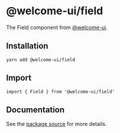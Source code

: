 # @welcome-ui/field

The Field component from [@welcome-ui](http://welcome-ui.com).

## Installation

    yarn add @welcome-ui/field

## Import

    import { Field } from '@welcome-ui/field'

## Documentation

See the [package source](https://github.com/WTTJ/welcome-ui/tree/master/packages/Field) for more details.
